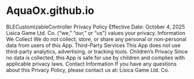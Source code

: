 # AquaOx.github.io
BLECustomizableController Privacy Policy
Effective Date: October 4, 2025
Lisica Game Ltd. Co. (“we,” “our,” or “us”) values your privacy.
Information We Collect
We do not collect, store, or share any personal or non-personal data from users of this App.
Third-Party Services
This App does not use third-party analytics, advertising, or tracking tools.
Children’s Privacy
Since no data is collected, this App is safe for use by children and complies with applicable privacy laws.
Contact Information
If you have any questions about this Privacy Policy, please contact us at:
Lisica Game Ltd. Co.

